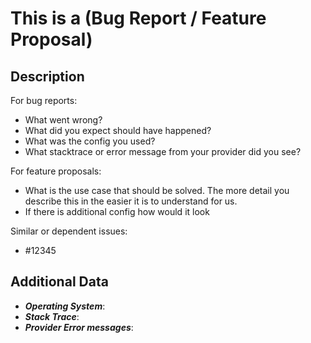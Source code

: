 <!--
1. If you have a question and not a bug/feature request please ask direct it to mailing list.
2. Please check if an issue already exists so there are no duplicates.
3. Check out and follow our Guidelines: https://github.com/cloudlibz/nodecloud/blob/master/CONTRIBUTING.md
4. Fill out the whole template so we have a good overview on the issue.
5. Do not remove any section of the template. If something is not applicable leave it empty but leave it in the Issue.
6. Please follow the template, otherwise we'll have to ask you to update it.
-->

# This is a (Bug Report / Feature Proposal)

## Description

For bug reports:
* What went wrong?
* What did you expect should have happened?
* What was the config you used?
* What stacktrace or error message from your provider did you see?

For feature proposals:
* What is the use case that should be solved. The more detail you describe this in the easier it is to understand for us.
* If there is additional config how would it look

Similar or dependent issues:
* #12345

## Additional Data

* ***Operating System***:
* ***Stack Trace***:
* ***Provider Error messages***:
